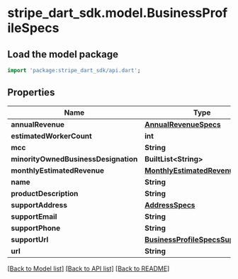 # stripe_dart_sdk.model.BusinessProfileSpecs

## Load the model package
```dart
import 'package:stripe_dart_sdk/api.dart';
```

## Properties
Name | Type | Description | Notes
------------ | ------------- | ------------- | -------------
**annualRevenue** | [**AnnualRevenueSpecs**](AnnualRevenueSpecs.md) |  | [optional] 
**estimatedWorkerCount** | **int** |  | [optional] 
**mcc** | **String** |  | [optional] 
**minorityOwnedBusinessDesignation** | **BuiltList&lt;String&gt;** |  | [optional] 
**monthlyEstimatedRevenue** | [**MonthlyEstimatedRevenueSpecs**](MonthlyEstimatedRevenueSpecs.md) |  | [optional] 
**name** | **String** |  | [optional] 
**productDescription** | **String** |  | [optional] 
**supportAddress** | [**AddressSpecs**](AddressSpecs.md) |  | [optional] 
**supportEmail** | **String** |  | [optional] 
**supportPhone** | **String** |  | [optional] 
**supportUrl** | [**BusinessProfileSpecsSupportUrl**](BusinessProfileSpecsSupportUrl.md) |  | [optional] 
**url** | **String** |  | [optional] 

[[Back to Model list]](../README.md#documentation-for-models) [[Back to API list]](../README.md#documentation-for-api-endpoints) [[Back to README]](../README.md)


